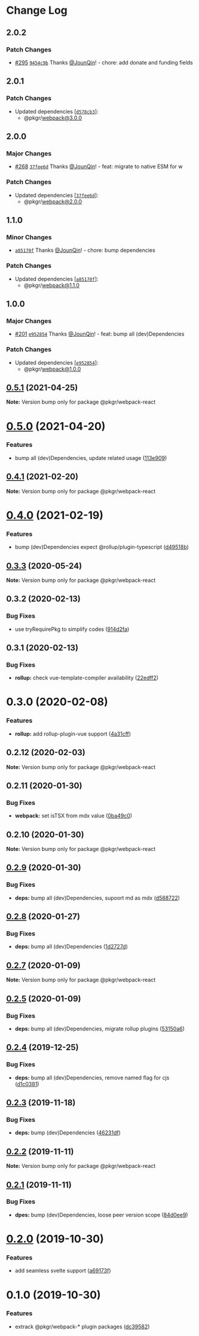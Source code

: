 # Change Log

## 2.0.2

### Patch Changes

- [#295](https://github.com/un-ts/pkgr/pull/295) [`9454c9b`](https://github.com/un-ts/pkgr/commit/9454c9b64db8fb79f83fabd591ad8287738df5c1) Thanks [@JounQin](https://github.com/JounQin)! - chore: add donate and funding fields

## 2.0.1

### Patch Changes

- Updated dependencies [[`d578cb3`](https://github.com/un-ts/pkgr/commit/d578cb3477bc69b4a306db6df41016a75819baa6)]:
  - @pkgr/webpack@3.0.0

## 2.0.0

### Major Changes

- [#268](https://github.com/un-ts/pkgr/pull/268) [`37fee6d`](https://github.com/un-ts/pkgr/commit/37fee6d9acc51c7c20a02e7f8ff5a93a14878477) Thanks [@JounQin](https://github.com/JounQin)! - feat: migrate to native ESM for w

### Patch Changes

- Updated dependencies [[`37fee6d`](https://github.com/un-ts/pkgr/commit/37fee6d9acc51c7c20a02e7f8ff5a93a14878477)]:
  - @pkgr/webpack@2.0.0

## 1.1.0

### Minor Changes

- [`a85170f`](https://github.com/un-ts/pkgr/commit/a85170fddd062906084c1a1306406c03b9a1aec4) Thanks [@JounQin](https://github.com/JounQin)! - chore: bump dependencies

### Patch Changes

- Updated dependencies [[`a85170f`](https://github.com/un-ts/pkgr/commit/a85170fddd062906084c1a1306406c03b9a1aec4)]:
  - @pkgr/webpack@1.1.0

## 1.0.0

### Major Changes

- [#201](https://github.com/un-ts/pkgr/pull/201) [`e952854`](https://github.com/un-ts/pkgr/commit/e95285419e60c01e79bade280f73b2389d98c6c5) Thanks [@JounQin](https://github.com/JounQin)! - feat: bump all (dev)Dependencies

### Patch Changes

- Updated dependencies [[`e952854`](https://github.com/un-ts/pkgr/commit/e95285419e60c01e79bade280f73b2389d98c6c5)]:
  - @pkgr/webpack@1.0.0

## [0.5.1](https://github.com/un-ts/pkgr/compare/@pkgr/webpack-react@0.5.0...@pkgr/webpack-react@0.5.1) (2021-04-25)

**Note:** Version bump only for package @pkgr/webpack-react

# [0.5.0](https://github.com/un-ts/pkgr/compare/@pkgr/webpack-react@0.4.1...@pkgr/webpack-react@0.5.0) (2021-04-20)

### Features

- bump all (dev)Dependencies, update related usage ([113e909](https://github.com/un-ts/pkgr/commit/113e909be27515c529f053c8c49a94ffbc821d33))

## [0.4.1](https://github.com/un-ts/pkgr/compare/@pkgr/webpack-react@0.4.0...@pkgr/webpack-react@0.4.1) (2021-02-20)

**Note:** Version bump only for package @pkgr/webpack-react

# [0.4.0](https://github.com/un-ts/pkgr/compare/@pkgr/webpack-react@0.3.3...@pkgr/webpack-react@0.4.0) (2021-02-19)

### Features

- bump (dev)Dependencies expect @rollup/plugin-typescript ([d49518b](https://github.com/un-ts/pkgr/commit/d49518bfea6f7ee58f05a39a1162e95defe57f81))

## [0.3.3](https://github.com/un-ts/pkgr/compare/@pkgr/webpack-react@0.3.2...@pkgr/webpack-react@0.3.3) (2020-05-24)

**Note:** Version bump only for package @pkgr/webpack-react

## 0.3.2 (2020-02-13)

### Bug Fixes

- use tryRequirePkg to simplify codes ([914d2fa](https://github.com/un-ts/pkgr/commit/914d2fa9d6de6dfd94d55d21d01aa4d2152a51fc))

## 0.3.1 (2020-02-13)

### Bug Fixes

- **rollup:** check vue-template-compiler availability ([22edff2](https://github.com/un-ts/pkgr/commit/22edff2dfb97fe071ff8b9ad4fce4f0c99d09419))

# 0.3.0 (2020-02-08)

### Features

- **rollup:** add rollup-plugin-vue support ([4a31cff](https://github.com/un-ts/pkgr/commit/4a31cff46d04c0d4182bcb249ea86ec77d2a0b57))

## 0.2.12 (2020-02-03)

**Note:** Version bump only for package @pkgr/webpack-react

## 0.2.11 (2020-01-30)

### Bug Fixes

- **webpack:** set isTSX from mdx value ([0ba49c0](https://github.com/un-ts/pkgr/commit/0ba49c0e2a553e02afb62e6b655b9d90eb514cba))

## 0.2.10 (2020-01-30)

**Note:** Version bump only for package @pkgr/webpack-react

## [0.2.9](https://github.com/un-ts/pkgr/compare/@pkgr/webpack-react@0.2.8...@pkgr/webpack-react@0.2.9) (2020-01-30)

### Bug Fixes

- **deps:** bump all (dev)Dependencies, supoort md as mdx ([d588722](https://github.com/un-ts/pkgr/commit/d58872294ba3341a5810a52bd93df55fdf3081d6))

## [0.2.8](https://github.com/un-ts/pkgr/compare/@pkgr/webpack-react@0.2.7...@pkgr/webpack-react@0.2.8) (2020-01-27)

### Bug Fixes

- **deps:** bump all (dev)Dependencies ([1d2727d](https://github.com/un-ts/pkgr/commit/1d2727d9a14ff65e7a46c049feb9aec6824b78bf))

## [0.2.7](https://github.com/un-ts/pkgr/compare/@pkgr/webpack-react@0.2.5...@pkgr/webpack-react@0.2.7) (2020-01-09)

**Note:** Version bump only for package @pkgr/webpack-react

## [0.2.5](https://github.com/un-ts/pkgr/compare/@pkgr/webpack-react@0.2.4...@pkgr/webpack-react@0.2.5) (2020-01-09)

### Bug Fixes

- **deps:** bump all (dev)Dependencies, migrate rollup plugins ([53150a6](https://github.com/un-ts/pkgr/commit/53150a6994799795dacc3b368aa7ca7276964598))

## [0.2.4](https://github.com/un-ts/pkgr/compare/@pkgr/webpack-react@0.2.3...@pkgr/webpack-react@0.2.4) (2019-12-25)

### Bug Fixes

- **deps:** bump all (dev)Dependencies, remove named flag for cjs ([d1c0381](https://github.com/un-ts/pkgr/commit/d1c03815fb0061065113be22c45e64443013d89c))

## [0.2.3](https://github.com/un-ts/pkgr/compare/@pkgr/webpack-react@0.2.2...@pkgr/webpack-react@0.2.3) (2019-11-18)

### Bug Fixes

- **deps:** bump (dev)Dependencies ([46231df](https://github.com/un-ts/pkgr/commit/46231df4592b709b60a73e271b007cc2eaa6a50a))

## [0.2.2](https://github.com/un-ts/pkgr/compare/@pkgr/webpack-react@0.2.1...@pkgr/webpack-react@0.2.2) (2019-11-11)

**Note:** Version bump only for package @pkgr/webpack-react

## [0.2.1](https://github.com/un-ts/pkgr/compare/@pkgr/webpack-react@0.2.0...@pkgr/webpack-react@0.2.1) (2019-11-11)

### Bug Fixes

- **dpes:** bump (dev)Dependencies, loose peer version scope ([84d0ee9](https://github.com/un-ts/pkgr/commit/84d0ee9aec46b5aca921d587badd2bfea7ea7d30))

# [0.2.0](https://github.com/un-ts/pkgr/compare/@pkgr/webpack-react@0.1.0...@pkgr/webpack-react@0.2.0) (2019-10-30)

### Features

- add seamless svelte support ([a69173f](https://github.com/un-ts/pkgr/commit/a69173fdd4e6f543b5b353a2c2501b15217918b2))

# 0.1.0 (2019-10-30)

### Features

- extrack @pkgr/webpack-\* plugin packages ([dc39582](https://github.com/un-ts/pkgr/commit/dc39582f16f49cb5067fce5a1d95eb78966246b6))
